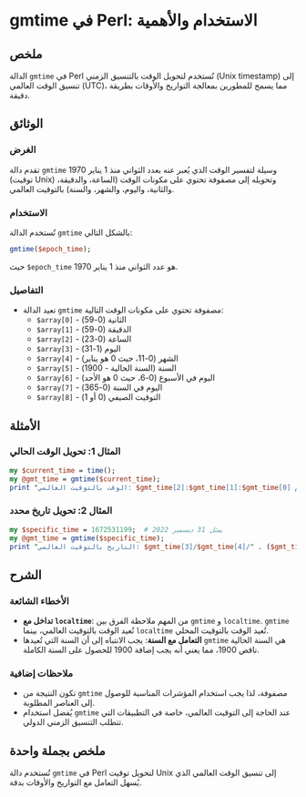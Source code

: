 <!--
Meta Description: # gmtime في Perl: الاستخدام والأهمية ## ملخص الدالة `gmtime` في Perl تُستخدم لتحويل الوقت بالتنسيق الزمني (Unix timestamp) إلى تنسيق الوقت العالمي (UT...
Meta Keywords: gmtime, gmt_time, الوقت, array, السنة
-->

# gmtime في Perl: الاستخدام والأهمية

## ملخص
الدالة `gmtime` في Perl تُستخدم لتحويل الوقت بالتنسيق الزمني (Unix timestamp) إلى تنسيق الوقت العالمي (UTC)، مما يسمح للمطورين بمعالجة التواريخ والأوقات بطريقة دقيقة.

## الوثائق
### الغرض
تقدم دالة `gmtime` وسيلة لتفسير الوقت الذي يُعبر عنه بعدد الثواني منذ 1 يناير 1970 (توقيت Unix) وتحويله إلى مصفوفة تحتوي على مكونات الوقت (الساعة، والدقيقة، والثانية، واليوم، والشهر، والسنة) بالتوقيت العالمي.

### الاستخدام
تُستخدم الدالة `gmtime` بالشكل التالي:
```perl
gmtime($epoch_time);
```
حيث `$epoch_time` هو عدد الثواني منذ 1 يناير 1970.

### التفاصيل
- تعيد الدالة `gmtime` مصفوفة تحتوي على مكونات الوقت التالية:
  - `$array[0]` - الثانية (0-59)
  - `$array[1]` - الدقيقة (0-59)
  - `$array[2]` - الساعة (0-23)
  - `$array[3]` - اليوم (1-31)
  - `$array[4]` - الشهر (0-11، حيث 0 هو يناير)
  - `$array[5]` - السنة (السنة الحالية - 1900)
  - `$array[6]` - اليوم في الأسبوع (0-6، حيث 0 هو الأحد)
  - `$array[7]` - اليوم في السنة (0-365)
  - `$array[8]` - التوقيت الصيفي (0 أو 1)

## الأمثلة
### المثال 1: تحويل الوقت الحالي
```perl
my $current_time = time();
my @gmt_time = gmtime($current_time);
print "الوقت بالتوقيت العالمي: $gmt_time[2]:$gmt_time[1]:$gmt_time[0] يوم $gmt_time[3] في الشهر " . ($gmt_time[4] + 1) . " من السنة " . ($gmt_time[5] + 1900);
```

### المثال 2: تحويل تاريخ محدد
```perl
my $specific_time = 1672531199;  # يمثل 31 ديسمبر 2022
my @gmt_time = gmtime($specific_time);
print "التاريخ بالتوقيت العالمي: $gmt_time[3]/$gmt_time[4]/" . ($gmt_time[5] + 1900);
```

## الشرح
### الأخطاء الشائعة
- **تداخل مع `localtime`**: من المهم ملاحظة الفرق بين `gmtime` و `localtime`. `gmtime` تُعيد الوقت بالتوقيت العالمي، بينما `localtime` تُعيد الوقت بالتوقيت المحلي.
- **التعامل مع السنة**: يجب الانتباه إلى أن السنة التي تُعيدها `gmtime` هي السنة الحالية ناقص 1900، مما يعني أنه يجب إضافة 1900 للحصول على السنة الكاملة.

### ملاحظات إضافية
- تكون النتيجة من `gmtime` مصفوفة، لذا يجب استخدام المؤشرات المناسبة للوصول إلى العناصر المطلوبة.
- يُفضل استخدام `gmtime` عند الحاجة إلى التوقيت العالمي، خاصة في التطبيقات التي تتطلب التنسيق الزمني الدولي.

## ملخص بجملة واحدة
تُستخدم دالة `gmtime` في Perl لتحويل توقيت Unix إلى تنسيق الوقت العالمي الذي يُسهل التعامل مع التواريخ والأوقات بدقة.